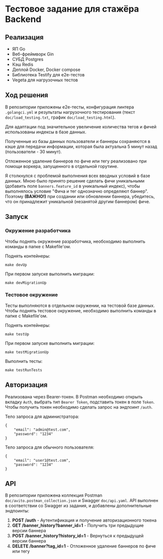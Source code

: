 # Тестовое задание для стажёра Backend
## Реализация
- ЯП Go
- Веб-фреймворк Gin
- СУБД Postgres
- Кэш Redis
- Деплой Docker, Docker compose
- Библиотека Testify для e2e-тестов
- Vegeta для нагрузочных тестов

## Ход решения
В репозитории приложены e2e-тесты, конфигурация линтера `.golangci.yml` и
результаты нагрузочного тестирования (текст `doc/load_testing.txt`, график `doc/load_testing.html`).

Для адаптации под значительное увеличение количества тегов и фичей использованы индексы в базе данных.

Полученные из базы данных пользователи и баннеры сохраняются в кэше для передачи информации, 
которая была актуальна 5 минут назад (пользователи - 30 минут).

Отложенное удаление баннеров по фиче или тегу реализовано при помощи воркера, запущенного в отдельной горутине.

Я столкнулся с проблемой выполнения всех вводных условий в базе данных.
Мною было принято решение сделать фичи уникальными (добавить поле `banners.feature_id` в уникальный индекс),
чтобы выполнялось условие "Фича и тег однозначно определяют баннер".
Поэтому **(ВАЖНО!)** при создании или обновлении баннера, убедитесь,
что он принадлежит уникальной (незанятой другим баннером) фиче.

## Запуск
### Окружение разработчика
Чтобы поднять окружение разработчика, необоходимо выполнить команды в папке с Makefile'ом.  

Поднять контейнеры:
```
make devUp
```
При первом запуске выполнить миграции:
```
make devMigrationUp
```
### Тестовое окружение
Тесты выполняются в отдельном окружении, на тестовой базе данных. Чтобы поднять тестовое окружение, 
необходимо выполнить команды в папке с Makefile'ом.  

Поднять контейнеры:
```
make testUp
```
При первом запуске выполнить миграции:
```
make testMigrationUp
```
Выполнить тесты:
```
make testRunTests
```
## Авторизация
Реализована через Bearer-токен. В Postman необходимо открыть вкладку `Auth`, выбрать тип `Bearer Token`, 
подставить токен в поле `Token`. Чтобы получить токен необходимо сделать запрос на эндпоинт `/auth`.  

Тело запроса для администратора:
```
{
    "email": "admin@test.com",
    "password": "1234"
}
```
Тело запроса для обычного пользователя:
```
{
    "email": "user1@test.com",
    "password": "1234"
}
```
## API
В репозитории приложена коллекция Postman `doc/avito.postman_collection.json` и Swagger `doc/api.yaml`.
API выполнен в соответствии со Swagger из задания, и добавлены дополнительные эндпоинты:

1. **POST /auth** - Аутентификация и получение авторизационного токена
2. **GET /banner_history?banner_id=1** - Получить три предыдущие версии баннера
3. **POST /banner_history?history_id=1** - Вернуться к предыдущей версии баннера
4. **DELETE /banner?tag_id=1** - Отложенное удаление баннеров по фиче или тегу